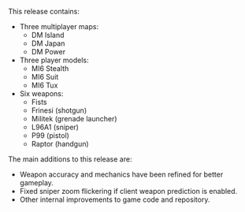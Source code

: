 This release contains:

* Three multiplayer maps:
	* DM Island
	* DM Japan
	* DM Power
* Three player models:
	* MI6 Stealth
	* MI6 Suit
	* MI6 Tux
* Six weapons:
	* Fists
	* Frinesi (shotgun)
	* Militek (grenade launcher)
	* L96A1 (sniper)
	* P99 (pistol)
	* Raptor (handgun)

The main additions to this release are:

* Weapon accuracy and mechanics have been refined for better gameplay.
* Fixed sniper zoom flickering if client weapon prediction is enabled.
* Other internal improvements to game code and repository.
